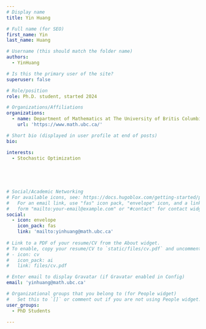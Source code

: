 ```yaml
---
# Display name
title: Yin Huang

# Full name (for SEO)
first_name: Yin
last_name: Huang

# Username (this should match the folder name)
authors:
  - YinHuang

# Is this the primary user of the site?
superuser: false

# Role/position
role: Ph.D. student, started 2024

# Organizations/Affiliations
organizations:
  - name: Department of Mathematics at The University of Britis Columbia
    url: 'https://www.math.ubc.ca/'

# Short bio (displayed in user profile at end of posts)
bio: 

interests:
  - Stochastic Optimization
 
 

 

# Social/Academic Networking
# For available icons, see: https://docs.hugoblox.com/getting-started/page-#builder/#icons
#   For an email link, use "fas" icon pack, "envelope" icon, and a link in the
#   form "mailto:your-email@example.com" or "#contact" for contact widget.
social:
  - icon: envelope
    icon_pack: fas
    link: 'mailto:yinhuang@math.ubc.ca'
  
# Link to a PDF of your resume/CV from the About widget.
# To enable, copy your resume/CV to `static/files/cv.pdf` and uncomment the lines below.
# - icon: cv
#   icon_pack: ai
#   link: files/cv.pdf

# Enter email to display Gravatar (if Gravatar enabled in Config)
email: 'yinhuang@math.ubc.ca'

# Organizational groups that you belong to (for People widget)
#   Set this to `[]` or comment out if you are not using People widget.
user_groups:
  - PhD Students

---
```

